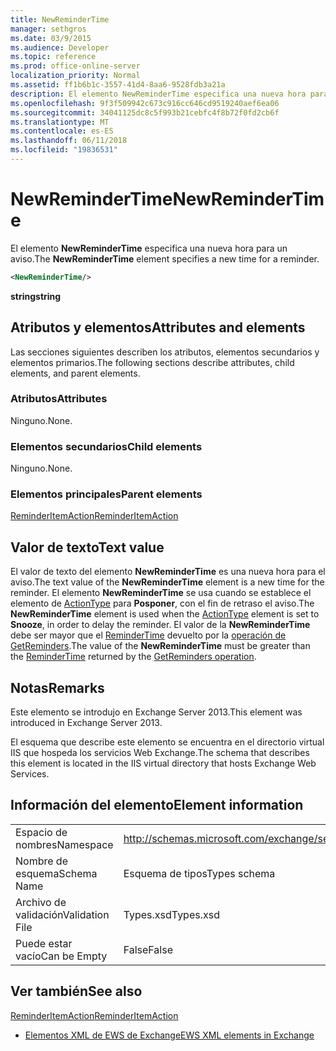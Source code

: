 ```yaml
---
title: NewReminderTime
manager: sethgros
ms.date: 03/9/2015
ms.audience: Developer
ms.topic: reference
ms.prod: office-online-server
localization_priority: Normal
ms.assetid: ff1b6b1c-3557-41d4-8aa6-9528fdb3a21a
description: El elemento NewReminderTime especifica una nueva hora para un aviso.
ms.openlocfilehash: 9f3f509942c673c916cc646cd9519240aef6ea06
ms.sourcegitcommit: 34041125dc8c5f993b21cebfc4f8b72f0fd2cb6f
ms.translationtype: MT
ms.contentlocale: es-ES
ms.lasthandoff: 06/11/2018
ms.locfileid: "19836531"
---
```

# <a name="newremindertime"></a><span data-ttu-id="d2422-103">NewReminderTime</span><span class="sxs-lookup"><span data-stu-id="d2422-103">NewReminderTime</span></span>

<span data-ttu-id="d2422-104">El elemento **NewReminderTime** especifica una nueva hora para un aviso.</span><span class="sxs-lookup"><span data-stu-id="d2422-104">The **NewReminderTime** element specifies a new time for a reminder.</span></span> 
  
```XML
<NewReminderTime/>
```

 <span data-ttu-id="d2422-105">**string**</span><span class="sxs-lookup"><span data-stu-id="d2422-105">**string**</span></span>
## <a name="attributes-and-elements"></a><span data-ttu-id="d2422-106">Atributos y elementos</span><span class="sxs-lookup"><span data-stu-id="d2422-106">Attributes and elements</span></span>

<span data-ttu-id="d2422-107">Las secciones siguientes describen los atributos, elementos secundarios y elementos primarios.</span><span class="sxs-lookup"><span data-stu-id="d2422-107">The following sections describe attributes, child elements, and parent elements.</span></span>
  
### <a name="attributes"></a><span data-ttu-id="d2422-108">Atributos</span><span class="sxs-lookup"><span data-stu-id="d2422-108">Attributes</span></span>

<span data-ttu-id="d2422-109">Ninguno.</span><span class="sxs-lookup"><span data-stu-id="d2422-109">None.</span></span>
  
### <a name="child-elements"></a><span data-ttu-id="d2422-110">Elementos secundarios</span><span class="sxs-lookup"><span data-stu-id="d2422-110">Child elements</span></span>

<span data-ttu-id="d2422-111">Ninguno.</span><span class="sxs-lookup"><span data-stu-id="d2422-111">None.</span></span>
  
### <a name="parent-elements"></a><span data-ttu-id="d2422-112">Elementos principales</span><span class="sxs-lookup"><span data-stu-id="d2422-112">Parent elements</span></span>

[<span data-ttu-id="d2422-113">ReminderItemAction</span><span class="sxs-lookup"><span data-stu-id="d2422-113">ReminderItemAction</span></span>](reminderitemaction.md)
  
## <a name="text-value"></a><span data-ttu-id="d2422-114">Valor de texto</span><span class="sxs-lookup"><span data-stu-id="d2422-114">Text value</span></span>

<span data-ttu-id="d2422-115">El valor de texto del elemento **NewReminderTime** es una nueva hora para el aviso.</span><span class="sxs-lookup"><span data-stu-id="d2422-115">The text value of the **NewReminderTime** element is a new time for the reminder.</span></span> <span data-ttu-id="d2422-116">El elemento **NewReminderTime** se usa cuando se establece el elemento de [ActionType](actiontype-reminderactiontype.md) para **Posponer**, con el fin de retraso el aviso.</span><span class="sxs-lookup"><span data-stu-id="d2422-116">The **NewReminderTime** element is used when the [ActionType](actiontype-reminderactiontype.md) element is set to **Snooze**, in order to delay the reminder.</span></span> <span data-ttu-id="d2422-117">El valor de la **NewReminderTime** debe ser mayor que el [ReminderTime](remindertime.md) devuelto por la [operación de GetReminders](getreminders-operation.md).</span><span class="sxs-lookup"><span data-stu-id="d2422-117">The value of the **NewReminderTime** must be greater than the [ReminderTime](remindertime.md) returned by the [GetReminders operation](getreminders-operation.md).</span></span>
  
## <a name="remarks"></a><span data-ttu-id="d2422-118">Notas</span><span class="sxs-lookup"><span data-stu-id="d2422-118">Remarks</span></span>

<span data-ttu-id="d2422-119">Este elemento se introdujo en Exchange Server 2013.</span><span class="sxs-lookup"><span data-stu-id="d2422-119">This element was introduced in Exchange Server 2013.</span></span>
  
<span data-ttu-id="d2422-120">El esquema que describe este elemento se encuentra en el directorio virtual IIS que hospeda los servicios Web Exchange.</span><span class="sxs-lookup"><span data-stu-id="d2422-120">The schema that describes this element is located in the IIS virtual directory that hosts Exchange Web Services.</span></span>
  
## <a name="element-information"></a><span data-ttu-id="d2422-121">Información del elemento</span><span class="sxs-lookup"><span data-stu-id="d2422-121">Element information</span></span>

|||
|:-----|:-----|
|<span data-ttu-id="d2422-122">Espacio de nombres</span><span class="sxs-lookup"><span data-stu-id="d2422-122">Namespace</span></span>  <br/> |http://schemas.microsoft.com/exchange/services/2006/types  <br/> |
|<span data-ttu-id="d2422-123">Nombre de esquema</span><span class="sxs-lookup"><span data-stu-id="d2422-123">Schema Name</span></span>  <br/> |<span data-ttu-id="d2422-124">Esquema de tipos</span><span class="sxs-lookup"><span data-stu-id="d2422-124">Types schema</span></span>  <br/> |
|<span data-ttu-id="d2422-125">Archivo de validación</span><span class="sxs-lookup"><span data-stu-id="d2422-125">Validation File</span></span>  <br/> |<span data-ttu-id="d2422-126">Types.xsd</span><span class="sxs-lookup"><span data-stu-id="d2422-126">Types.xsd</span></span>  <br/> |
|<span data-ttu-id="d2422-127">Puede estar vacío</span><span class="sxs-lookup"><span data-stu-id="d2422-127">Can be Empty</span></span>  <br/> |<span data-ttu-id="d2422-128">False</span><span class="sxs-lookup"><span data-stu-id="d2422-128">False</span></span>  <br/> |
   
## <a name="see-also"></a><span data-ttu-id="d2422-129">Ver también</span><span class="sxs-lookup"><span data-stu-id="d2422-129">See also</span></span>



[<span data-ttu-id="d2422-130">ReminderItemAction</span><span class="sxs-lookup"><span data-stu-id="d2422-130">ReminderItemAction</span></span>](reminderitemaction.md)


- [<span data-ttu-id="d2422-131">Elementos XML de EWS de Exchange</span><span class="sxs-lookup"><span data-stu-id="d2422-131">EWS XML elements in Exchange</span></span>](ews-xml-elements-in-exchange.md)

